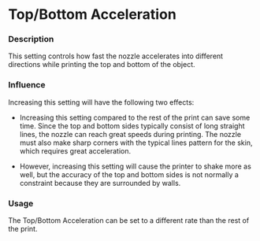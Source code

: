 Top/Bottom Acceleration
====
### **Description**
This setting controls how fast the nozzle accelerates into different directions while printing the top and bottom of the object. 

### **Influence**
Increasing this setting will have the following two effects:
* Increasing this setting compared to the rest of the print can save some time. Since the top and bottom sides typically consist of long straight lines, the nozzle can reach great speeds during printing. The nozzle must also make sharp corners with the typical lines pattern for the skin, which requires great acceleration. 

* However, increasing this setting will cause the printer to shake more as well, but the accuracy of the top and bottom sides is not normally a constraint because they are surrounded by walls.

### **Usage**
The Top/Bottom Acceleration can be set to a different rate than the rest of the print.